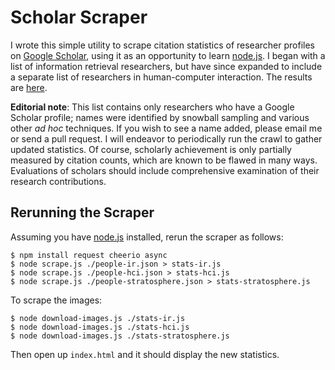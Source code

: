 Scholar Scraper
===============

I wrote this simple utility to scrape citation statistics of researcher profiles on [Google Scholar](http://scholar.google.com/), using it as an opportunity to learn [node.js](http://nodejs.org/). I began with a list of information retrieval researchers, but have since expanded to include a separate list of researchers in human-computer interaction. The results are [here](http://lintool.github.io/scholar-scraper/).

**Editorial note**: This list contains only researchers who have a Google Scholar profile; names were identified by snowball sampling and various other *ad hoc* techniques. If you wish to see a name added, please email me or send a pull request. I will endeavor to periodically run the crawl to gather updated statistics. Of course, scholarly achievement is only partially measured by citation counts, which are known to be flawed in many ways. Evaluations of scholars should include comprehensive examination of their research contributions.

Rerunning the Scraper
---------------------

Assuming you have [node.js](http://nodejs.org/) installed, rerun the scraper as follows:

```
$ npm install request cheerio async
$ node scrape.js ./people-ir.json > stats-ir.js
$ node scrape.js ./people-hci.json > stats-hci.js
$ node scrape.js ./people-stratosphere.json > stats-stratosphere.js
```

To scrape the images:

```
$ node download-images.js ./stats-ir.js
$ node download-images.js ./stats-hci.js
$ node download-images.js ./stats-stratosphere.js
```

Then open up `index.html` and it should display the new statistics.


